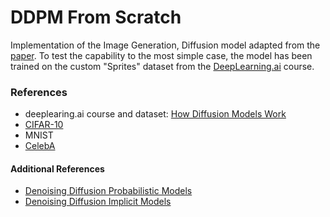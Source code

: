 # DDPM From Scratch

Implementation of the Image Generation, Diffusion model adapted from the [paper](https://arxiv.org/abs/2006.11239). To test the capability to the most simple case, the model has been trained on the custom "Sprites" dataset from the [DeepLearning.ai](https://www.deeplearning.ai/short-courses/how-diffusion-models-work/) course.

### References

* deeplearing.ai course and dataset: [How Diffusion Models Work](https://www.deeplearning.ai/short-courses/how-diffusion-models-work/)
* [CIFAR-10](https://www.kaggle.com/c/cifar-10)
* MNIST
* [CelebA](https://mmlab.ie.cuhk.edu.hk/projects/CelebA.html)

#### Additional References

* [Denoising Diffusion Probabilistic Models](https://arxiv.org/abs/2006.11239)
* [Denoising Diffusion Implicit Models](https://arxiv.org/abs/2010.02502)
